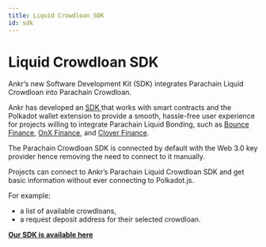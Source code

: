 ```yaml
---
title: Liquid Crowdloan SDK
id: sdk
---
```


# Liquid Crowdloan SDK

Ankr’s new Software Development Kit (SDK) integrates Parachain Liquid Crowdloan into Parachain Crowdloan.

Ankr has developed an [ SDK ](https://www.npmjs.com/package/@ankr.com/stakefi-polkadot) that works with smart contracts and the Polkadot wallet extension to provide a smooth, hassle-free user experience for projects willing to integrate Parachain Liquid Bonding, such as [Bounce Finance](https://bounce.finance), [OnX Finance](https://onx.finance), and [Clover Finance](https://clover.finance).

The Parachain Crowdloan SDK is connected by default with the Web 3.0 key provider hence removing the need to connect to it manually.

Projects can connect to Ankr’s Parachain Liquid Crowdloan SDK and get basic information without ever connecting to Polkadot.js.

For example:

* a list of available crowdloans,
* a request deposit address for their selected crowdloan.

[**Our SDK is available here**](https://www.npmjs.com/package/@ankr.com/stakefi-polkadot)